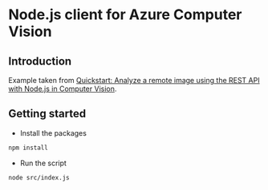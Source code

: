 # Node.js client for Azure Computer Vision

## Introduction

Example taken from [Quickstart: Analyze a remote image using the REST API with Node.js in Computer Vision](https://docs.microsoft.com/en-us/azure/cognitive-services/computer-vision/QuickStarts/node-analyze).

## Getting started

- Install the packages

```bash
npm install
```

- Run the script

```bash
node src/index.js
```
